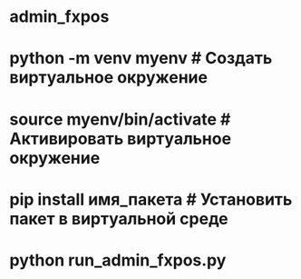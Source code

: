 # admin_fxpos
# python -m venv myenv  # Создать виртуальное окружение
# source myenv/bin/activate  # Активировать виртуальное окружение
# pip install имя_пакета  # Установить пакет в виртуальной среде
# python run_admin_fxpos.py